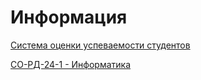 # Информация

[Система оценки успеваемости студентов](ratingSystem.md)

[СО-РД-24-1 - Информатика](rd-24-1/README.md)
